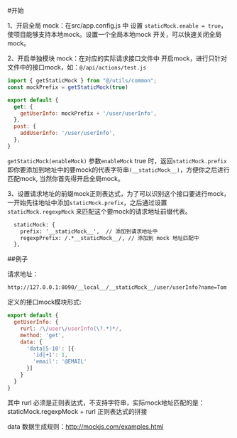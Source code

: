 #开始

1、开启全局 mock：在src/app.config.js 中 设置 ```staticMock.enable = true```，使项目能够支持本地mock。设置一个全局本地mock 开关，可以快速关闭全局mock。

2、开启单独模块 mock：在对应的实际请求接口文件中 开启mock，进行只针对文件中的接口mock，如：```@/api/actions/test.js```

```javascript
import { getStaticMock } from "@/utils/common";
const mockPrefix = getStaticMock(true)

export default {
  get: {
    getUserInfo: mockPrefix + '/user/userInfo',
  },
  post: {
    addUserInfo: '/user/userInfo',
  },
}
```
```getStaticMock(enableMock)``` 参数```enableMock``` true 时，返回```staticMock.prefix``` 即你要添加到地址中的要mock的代表字符串```(__staticMock__)```，方便你之后进行匹配mock,
当然你首先得开启全局mock。

3、设置请求地址的前缀mock正则表达式，为了可以识别这个接口要进行mock，一开始先往地址中添加```staticMock.prefix```，之后通过设置```staticMock.regexpMock``` 来匹配这个要mock的请求地址前缀代表。

```html
  staticMock: {
    prefix: '__staticMock__',  // 添加到请求地址中
    regexpPrefix: /.*__staticMock__/, // 添加到 mock 地址匹配中
  },
```



##例子

请求地址：

```html
http://127.0.0.1:8090/__local__/__staticMock__/user/userInfo?name=Tom
```

定义的接口mock模块形式:

```javascript
export default {
  getUserInfo: {
    rurl: /\/user\/userInfo(\?.*)*/,
    method: 'get',
    data: {
      'data|5-10': [{
        'id|+1': 1,
        'email': '@EMAIL'
      }]
    }
  }
}
```
其中 rurl 必须是正则表达式，不支持字符串，实际mock地址匹配的是：staticMock.regexpMock + rurl 正则表达式的拼接

data 数据生成规则：http://mockjs.com/examples.html

